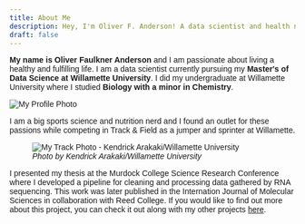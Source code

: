 ```yaml
---
title: About Me
description: Hey, I'm Oliver F. Anderson! A data scientist and health nut.
draft: false
---
```

<head>
  <link href="https://fonts.googleapis.com/css2?family=Montserrat&display=swap" rel="stylesheet">
  <style>
    body {
      font-family: 'Montserrat', sans-serif;
    }
  </style>
</head>

<head>
<link rel="stylesheet" type="text/css" href="css/styles.css">
</head>

<style>
      figcaption.italic {
        font-style: italic;
      }
    </style>
<p font-family: 'montserrat'><b>My name is Oliver Faulkner Anderson</b> and I am passionate about living a healthy and fulfilling life. I am a data scientist currently pursuing my <b>Master's of Data Science at Willamette University</b>. I did my undergraduate at Willamette University where I studied <b>Biology with a minor in Chemistry</b>.</p>
    <img src="/images/loki.png" alt="My Profile Photo"  max-width = 275px
    max-height= 350px>
    <br>
    <p>I am a big sports science and nutrition nerd and I found an outlet for these passions while competing in Track & Field as a jumper and sprinter at Willamette.</p>
    <figure>
    <img src="/images/track_profile.jpg" alt="My Track Photo - Kendrick Arakaki/Willamette University"  max-width = 275px
    max-height= 350px>
    <figcaption class="italic">Photo by Kendrick Arakaki/Willamette University</figcaption>
    </figure>
    <p>I presented my thesis at the Murdock College Science Research Conference where I developed a pipeline for cleaning and processing data gathered by RNA sequencing. This work was later published in the Internation Journal of Molecular Sciences in collaboration with Reed College. If you would like to find out more about this project, you can check it out along with my other projects <a href="/projects/">here</a>.</p>